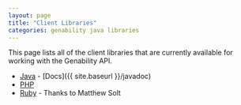 ```yaml
---
layout: page
title: "Client Libraries"
categories: genability java libraries
---
```

This page lists all of the client libraries that are currently available for working with the Genability API.

* [Java](https://github.com/Genability/genability-java) - [Docs]({{ site.baseurl }}/javadoc)
* [PHP](https://github.com/Genability/Genability-PHP-Library)
* [Ruby](https://github.com/activefx/genability) - Thanks to Matthew Solt
